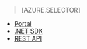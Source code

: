 > [AZURE.SELECTOR]
- [Portal](../articles/media-services/media-services-manage-content.md#encode)
- [.NET SDK](../articles/media-services/media-services-dotnet-encode-asset.md)
- [REST API](../articles/media-services/media-services-rest-encode-asset.md)
<!--HONumber=52-->
